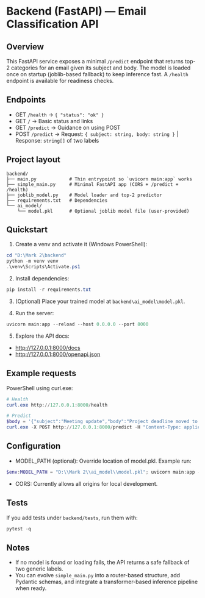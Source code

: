 # Backend (FastAPI) — Email Classification API

## Overview
This FastAPI service exposes a minimal `/predict` endpoint that returns top-2 categories for an email given its subject and body. The model is loaded once on startup (joblib-based fallback) to keep inference fast. A `/health` endpoint is available for readiness checks.

## Endpoints
- GET `/health` → `{ "status": "ok" }`
- GET `/` → Basic status and links
- GET `/predict` → Guidance on using POST
- POST `/predict` → Request: `{ subject: string, body: string }` | Response: `string[]` of two labels

## Project layout
```
backend/
├── main.py            # Thin entrypoint so `uvicorn main:app` works
├── simple_main.py     # Minimal FastAPI app (CORS + /predict + /health)
├── joblib_model.py    # Model loader and top-2 predictor
├── requirements.txt   # Dependencies
└── ai_model/
    └── model.pkl      # Optional joblib model file (user-provided)
```

## Quickstart
1) Create a venv and activate it (Windows PowerShell):
```powershell
cd "D:\Mark 2\backend"
python -m venv venv
.\venv\Scripts\Activate.ps1
```

2) Install dependencies:
```powershell
pip install -r requirements.txt
```

3) (Optional) Place your trained model at `backend\ai_model\model.pkl`.

4) Run the server:
```powershell
uvicorn main:app --reload --host 0.0.0.0 --port 8000
```

5) Explore the API docs:
- http://127.0.0.1:8000/docs
- http://127.0.0.1:8000/openapi.json

## Example requests
PowerShell using curl.exe:
```powershell
# Health
curl.exe http://127.0.0.1:8000/health

# Predict
$body = '{"subject":"Meeting update","body":"Project deadline moved to Friday"}'
curl.exe -X POST http://127.0.0.1:8000/predict -H "Content-Type: application/json" -d $body
```

## Configuration
- MODEL_PATH (optional): Override location of model.pkl. Example run:
```powershell
$env:MODEL_PATH = "D:\\Mark 2\\ai_model\\model.pkl"; uvicorn main:app --reload
```
- CORS: Currently allows all origins for local development.

## Tests
If you add tests under `backend/tests`, run them with:
```powershell
pytest -q
```

## Notes
- If no model is found or loading fails, the API returns a safe fallback of two generic labels.
- You can evolve `simple_main.py` into a router-based structure, add Pydantic schemas, and integrate a transformer-based inference pipeline when ready.
